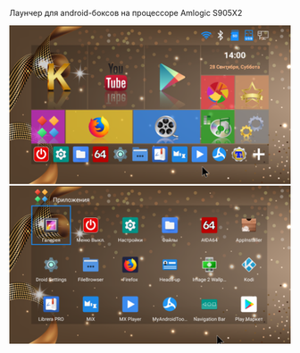 Лаунчер для android-боксов на процессоре Amlogic S905X2

<img src="https://raw.githubusercontent.com/VitVS/vitvs.github.io/master/files/android/VitLauncher/image_01.png"/>

<img src="https://raw.githubusercontent.com/VitVS/vitvs.github.io/master/files/android/VitLauncher/image_02.png"/>
